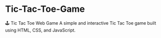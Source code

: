 # Tic-Tac-Toe-Game
🕹️ Tic Tac Toe Web Game A simple and interactive Tic Tac Toe game built using HTML, CSS, and JavaScript.
